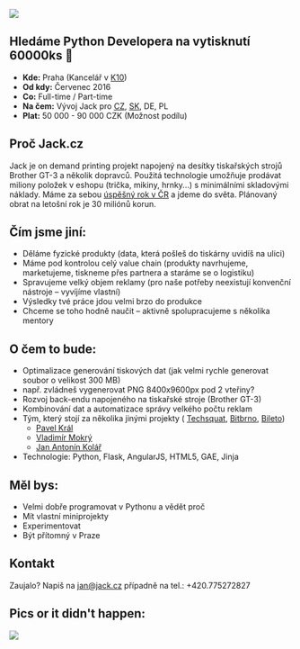 ![](https://github.com/jankolario/modulo11generator/blob/master/jack.png?raw=true)

## Hledáme Python Developera na vytisknutí 60000ks 👕

* **Kde:** Praha (Kancelář v [K10](http://k10.online/cs/))
* **Od kdy:** Červenec 2016
* **Co:** Full-time / Part-time
* **Na čem:** Vývoj Jack pro [CZ](http://jack.cz), [SK](http://jack.sk), DE, PL 
* **Plat:** 50 000 - 90 000 CZK (Možnost podílu)

## Proč Jack.cz
Jack je on demand printing projekt napojený na desítky tiskařských strojů Brother GT-3 a několik dopravců. Použitá technologie umožňuje prodávat miliony položek v eshopu (trička, mikiny, hrnky...) s minimálními skladovými náklady. Máme za sebou [úspěšný rok v ČR](https://www.facebook.com/wwwjackcz) a jdeme do světa. Plánovaný obrat na letošní rok je 30 miliónů korun.

## Čím jsme jiní:
* Děláme fyzické produkty (data, která pošleš do tiskárny uvidíš na ulici)
* Máme pod kontrolou celý value chain (produkty navrhujeme, marketujeme, tiskneme přes partnera a staráme se o logistiku)
* Spravujeme velký objem reklamy (pro naše potřeby neexistují konvenční nástroje – vyvíjíme vlastní)
* Výsledky tvé práce jdou velmi brzo do produkce
* Chceme se toho hodně naučit – aktivně spolupracujeme s několika mentory

## O čem to bude:
*  Optimalizace generování tiskových dat (jak velmi rychle generovat soubor o velikost 300 MB)
  * např. zvládneš vygenerovat PNG 8400x9600px pod 2 vteřiny? 
*  Rozvoj back-endu napojeného na tiskařské stroje (Brother GT-3)
*  Kombinování dat a automatizace správy velkého počtu reklam
* Tým, který stojí za několika jinými projekty ( [Techsquat](http://www.lupa.cz/clanky/reportaz-brnensky-techsquat-je-klaster-pro-podnikave-geeky/), [Bitbrno](https://github.com/jankolario/modulo11generator/edit/master/test.md), [Bileto](http://www.tyinternety.cz/startupy/startuje-bileto-dalsi-projekt-s-jakubem-havrlantem-v-pozadi/))
  * [Pavel Král](http://github.com/pavelkraleu)
  * [Vladimír Mokrý](http://vmokry.com)
  * [Jan Antonín Kolář](https://linkedin.com/in/janantoninkolar)
* Technologie: Python, Flask, AngularJS, HTML5, GAE, Jinja

## Měl bys:
* Velmi dobře programovat v Pythonu a vědět proč
* Mít vlastní miniprojekty
* Experimentovat
* Být přítomný v Praze

## Kontakt
Zaujalo? Napiš na jan@jack.cz případně na tel.: +420.775272827

## Pics or it didn't happen:
![](https://github.com/jankolario/modulo11generator/blob/master/pics.jpg)

